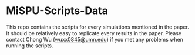 # MiSPU-Scripts-Data
This repo contains the scripts for every simulations mentioned in the paper. It should be relatively easy to replicate every results in the paper. Please contact Chong Wu (wuxx0845@umn.edu) if you met any problems when running the scripts. 
